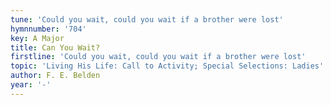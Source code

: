 ```yaml
---
tune: 'Could you wait, could you wait if a brother were lost'
hymnnumber: '704'
key: A Major
title: Can You Wait?
firstline: 'Could you wait, could you wait if a brother were lost'
topic: 'Living His Life: Call to Activity; Special Selections: Ladies'' Voices'
author: F. E. Belden
year: '-'
---
```

